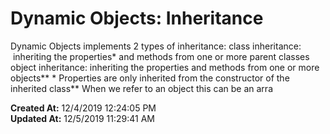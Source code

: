 # Dynamic Objects: Inheritance

Dynamic Objects implements 2 types of inheritance: class inheritance:  inheriting the properties* and methods from one or more parent classes object inheritance: inheriting the properties and methods from one or more objects** * Properties are only inherited from the constructor of the inherited class** When we refer to an object this can be an arra  

**Created At:** 12/4/2019 12:24:05 PM  
**Updated At:** 12/5/2019 11:29:41 AM  

